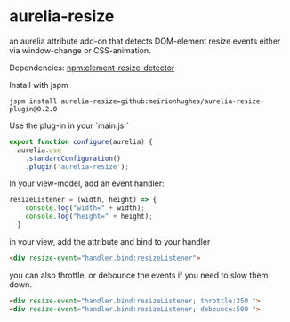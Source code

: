 # aurelia-resize

an aurelia attribute add-on that detects DOM-element resize events either via window-change or CSS-animation.

Dependencies:
[npm:element-resize-detector](https://www.npmjs.com/package/element-resize-detector)

Install with jspm
```
jspm install aurelia-resize=github:meirionhughes/aurelia-resize-plugin@0.2.0
```

Use the plug-in in your `main.js``
```javascript
export function configure(aurelia) {
  aurelia.use
    .standardConfiguration()
    .plugin('aurelia-resize');
```

In your view-model, add an event handler:

```javascript
resizeListener = (width, height) => {
    console.log("width=" + width);
    console.log("height=" + height);
  }
```

in your view, add the attribute and bind to your handler

```html
<div resize-event="handler.bind:resizeListener">
 ```

you can also throttle, or debounce the events if you need to slow them down. 

```html
<div resize-event="handler.bind:resizeListener; throttle:250 ">
<div resize-event="handler.bind:resizeListener; debounce:500 ">
```


